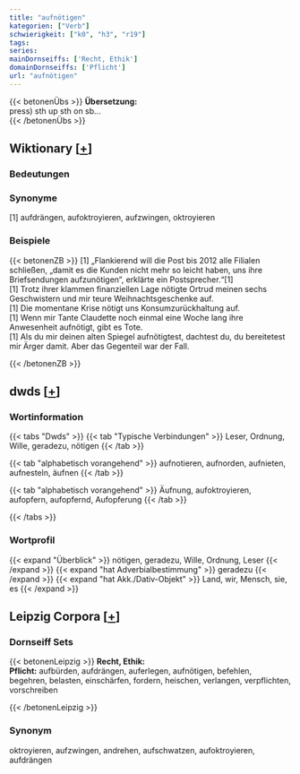 ```yaml
---
title: "aufnötigen"
kategorien: ["Verb"]
schwierigkeit: ["k0", "h3", "r19"]
tags:
series:
mainDornseiffs: ['Recht, Ethik']
domainDornseiffs: ['Pflicht']
url: "aufnötigen"
---
```


{{< betonenÜbs >}}
**Übersetzung:**  
press) sth up sth on sb...  
{{< /betonenÜbs >}}

## Wiktionary [[+](https://de.wiktionary.org/wiki/aufnötigen)]

### Bedeutungen

### Synonyme
[1] aufdrängen, aufoktroyieren, aufzwingen, oktroyieren  

### Beispiele
{{< betonenZB >}}
[1] „Flankierend will die Post bis 2012 alle Filialen schließen, „damit es die Kunden nicht mehr so leicht haben, uns ihre Briefsendungen aufzunötigen“, erklärte ein Postsprecher.“[1]  
[1] Trotz ihrer klammen finanziellen Lage nötigte Ortrud meinen sechs Geschwistern und mir teure Weihnachtsgeschenke auf.  
[1] Die momentane Krise nötigt uns Konsumzurückhaltung auf.  
[1] Wenn mir Tante Claudette noch einmal eine Woche lang ihre Anwesenheit aufnötigt, gibt es Tote.  
[1] Als du mir deinen alten Spiegel aufnötigtest, dachtest du, du bereitetest mir Ärger damit. Aber das Gegenteil war der Fall.  

{{< /betonenZB >}}


## dwds [[+](https://www.dwds.de/wb/aufnötigen)]

### Wortinformation
{{< tabs "Dwds" >}}
{{< tab "Typische Verbindungen" >}}
Leser, Ordnung, Wille, geradezu, nötigen
{{< /tab >}}

{{< tab "alphabetisch vorangehend" >}}
aufnotieren, aufnorden, aufnieten, aufnesteln, äufnen
{{< /tab >}}

{{< tab "alphabetisch vorangehend" >}}
Äufnung, aufoktroyieren, aufopfern, aufopfernd, Aufopferung
{{< /tab >}}

{{< /tabs >}}

### Wortprofil
{{< expand "Überblick" >}} nötigen, geradezu, Wille, Ordnung, Leser {{< /expand >}}
{{< expand "hat Adverbialbestimmung" >}} geradezu {{< /expand >}}
{{< expand "hat Akk./Dativ-Objekt" >}} Land, wir, Mensch, sie, es {{< /expand >}}

## Leipzig Corpora [[+](https://corpora.uni-leipzig.de/en/res?word=aufnötigen&corpusId=deu_newscrawl-public_2018)]

### Dornseiff Sets
{{< betonenLeipzig >}}
**Recht, Ethik:**  
**Pflicht:** aufbürden, aufdrängen, auferlegen, aufnötigen, befehlen, begehren, belasten, einschärfen, fordern, heischen, verlangen, verpflichten, vorschreiben  

{{< /betonenLeipzig >}}

### Synonym
oktroyieren, aufzwingen, andrehen, aufschwatzen, aufoktroyieren, aufdrängen

